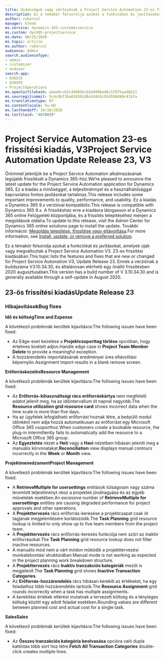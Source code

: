 ```yaml
---
title: Újdonságok vagy változások a Project Service Automation 23-es frissítési kiadásának V3 változatában
description: Ez a témakör felsorolja azokat a funkciókat és javításokat, amelyek elérhetők a Project Service Automation V3. 23-os frissítési kiadásában.
author: ruhercul
manager: kfend
ms.service: dynamics-365-customerservice
ms.custom: dyn365-projectservice
ms.date: 08/25/2020
ms.topic: article
ms.author: ruhercul
audience: Admin
search.audienceType:
- admin
- customizer
- enduser
search.app:
- D365CE
- D365PS
- ProjectOperations
ms.openlocfilehash: eaae9cc62c449695cb2e999be48c57075aadbb21
ms.sourcegitcommit: 5c4c9bf3ba018562d6cb3443c01d550489c415fa
ms.translationtype: HT
ms.contentlocale: hu-HU
ms.lasthandoff: 10/16/2020
ms.locfileid: "4078039"
---
```

# <a name="project-service-automation-update-release-23-v3"></a><span data-ttu-id="34470-103">Project Service Automation 23-es frissítési kiadás, V3</span><span class="sxs-lookup"><span data-stu-id="34470-103">Project Service Automation Update Release 23, V3</span></span>

<span data-ttu-id="34470-104">Örömmel jelentjük be a Project Service Automation alkalmazásának legújabb frissítését a Dynamics 365-höz.</span><span class="sxs-lookup"><span data-stu-id="34470-104">We’re pleased to announce the latest update for the Project Service Automation application for Dynamics 365.</span></span> <span data-ttu-id="34470-105">Ez a kiadás a minőséggel, a teljesítménnyel és a használhatósággal kapcsolatos fontos javításokat tartalmaz.</span><span class="sxs-lookup"><span data-stu-id="34470-105">This release includes some important improvements to quality, performance, and usability.</span></span> <span data-ttu-id="34470-106">Ez a kiadás a Dynamics 365 9.x verzióval kompatibilis.</span><span class="sxs-lookup"><span data-stu-id="34470-106">This release is compatible with Dynamics 365 9.x.</span></span> <span data-ttu-id="34470-107">A frissítéshez erre a kiadásra látogasson el a Dynamics 365 online Felügyeleti központjába, és a frissítés telepítéséhez menjen a megoldások oldalra.</span><span class="sxs-lookup"><span data-stu-id="34470-107">To update to this release, visit the Admin Center for Dynamics 365 online solutions page to install the update.</span></span> <span data-ttu-id="34470-108">További információ: [Megoldás telepítése, frissítése vagy eltávolítása](https://docs.microsoft.com/power-platform/admin/install-remove-preferred-solution).</span><span class="sxs-lookup"><span data-stu-id="34470-108">For more information, see [Install, update, or remove a preferred solution](https://docs.microsoft.com/power-platform/admin/install-remove-preferred-solution).</span></span>

<span data-ttu-id="34470-109">Ez a témakör felsorolja azokat a funkciókat és javításokat, amelyek újak vagy megváltoztak a Project Service Automation V3. 23-es frissítési kiadásában.</span><span class="sxs-lookup"><span data-stu-id="34470-109">This topic lists the features and fixes that are new or changed for Project Service Automation V3, Update Release 23.</span></span> <span data-ttu-id="34470-110">Ennek a verziónak a buildszáma V3.10.34.30, és általánosan elérhető egy önálló frissítésben 2020 augusztusában.</span><span class="sxs-lookup"><span data-stu-id="34470-110">This version has a build number of V 3.10.34.30 and is generally available through a self-update in August 2020.</span></span>

## <a name="update-release-23"></a><span data-ttu-id="34470-111">23-ös frissítési kiadás</span><span class="sxs-lookup"><span data-stu-id="34470-111">Update Release 23</span></span>

### <a name="bug-fixes"></a><span data-ttu-id="34470-112">Hibajavítások</span><span class="sxs-lookup"><span data-stu-id="34470-112">Bug fixes</span></span>

<span data-ttu-id="34470-113">**Idő és költség**</span><span class="sxs-lookup"><span data-stu-id="34470-113">**Time and Expense**</span></span>

<span data-ttu-id="34470-114">A következő problémák kerültek kijavításra:</span><span class="sxs-lookup"><span data-stu-id="34470-114">The following issues have been fixed:</span></span>
- <span data-ttu-id="34470-115">Az Edge-eset kezelése a **Projektcsoporttag törlése** opcióban, hogy értelmes kivételt adjon.</span><span class="sxs-lookup"><span data-stu-id="34470-115">Handle edge case in **Project Team Member Delete** to provide a meaningful exception.</span></span>
- <span data-ttu-id="34470-116">A hozzárendelés importálásának eredményei üres eltávolítási képernyőn.</span><span class="sxs-lookup"><span data-stu-id="34470-116">Assignment import results in a blank remove screen.</span></span>

<span data-ttu-id="34470-117">**Erőforráskezelés**</span><span class="sxs-lookup"><span data-stu-id="34470-117">**Resource Management**</span></span>

<span data-ttu-id="34470-118">A következő problémák kerültek kijavításra:</span><span class="sxs-lookup"><span data-stu-id="34470-118">The following issues have been fixed:</span></span>

- <span data-ttu-id="34470-119">Az **Erőforrás-kihasználtsági rács erőforráskártya** nem megfelelő adatot jelenít meg, ha az időintervallum öt napnál nagyobb.</span><span class="sxs-lookup"><span data-stu-id="34470-119">The **Resource utilization grid resource card** shows incorrect data when the time scale is more than five days.</span></span>
- <span data-ttu-id="34470-120">Ha az ügyfelek lefoglalható erőforrást hoznak létre, a beépülő modul időnként nem adja hozzá automatikusan az erőforrást egy Microsoft Office 365 csoporthoz.</span><span class="sxs-lookup"><span data-stu-id="34470-120">When customers create a bookable resource, the plug-in intermittently fails to automatically add the resource to a Microsoft Office 365 group.</span></span>
- <span data-ttu-id="34470-121">Az **Egyeztetés** nézet a **Heti** vagy a **Havi** nézetben hibásan jeleníti meg a manuális körvonalakat.</span><span class="sxs-lookup"><span data-stu-id="34470-121">**Reconciliation** view displays manual contours incorrectly in the **Week** or **Month** view.</span></span>

<span data-ttu-id="34470-122">**Projektmenedzsment**</span><span class="sxs-lookup"><span data-stu-id="34470-122">**Project Management**</span></span>

<span data-ttu-id="34470-123">A következő problémák kerültek kijavításra:</span><span class="sxs-lookup"><span data-stu-id="34470-123">The following issues have been fixed:</span></span>

- <span data-ttu-id="34470-124">A **RetrieveMultiple for usersettings** entitások túlságosan nagy száma leromlott teljesítményt okoz a projektek jóváhagyása és az egyéb műveletek esetében.</span><span class="sxs-lookup"><span data-stu-id="34470-124">An excessive number of **RetrieveMultiple for usersettings** entities are causing degraded performance for project approvals and other operations.</span></span>
- <span data-ttu-id="34470-125">A **Projekttervezés** rács erőforrás-keresése a projektcsapat csak öt tagjának megjelenítésére korlátozódik.</span><span class="sxs-lookup"><span data-stu-id="34470-125">The **Task Planning** grid resource lookup is limited to only show up to five team members from the project team.</span></span> 
- <span data-ttu-id="34470-126">A **Projekttervezés** rács erőforrás-keresés funkciója nem szűri az inaktív erőforrásokat.</span><span class="sxs-lookup"><span data-stu-id="34470-126">The **Task Planning** grid resource lookup does not filter inactive resources.</span></span>
- <span data-ttu-id="34470-127">A manuális mód nem a várt módon működik a projekttervezési munkalebontási struktúrában.</span><span class="sxs-lookup"><span data-stu-id="34470-127">Manual mode is not working as expected in the project planning work breakdown structure.</span></span>
- <span data-ttu-id="34470-128">A **Projekttervezés** rács **Inaktív tranzakciós kategóriák** mezőt is megjelenít.</span><span class="sxs-lookup"><span data-stu-id="34470-128">The **Task Planning** grid shows **Inactive Transaction Categories**.</span></span>
- <span data-ttu-id="34470-129">Az **Erőforrás-hozzárendelés** rács hibásan kerekíti az értékeket, ha egy feladathoz több hozzárendelés tartozik.</span><span class="sxs-lookup"><span data-stu-id="34470-129">The **Resource Assignment** grid rounds incorrectly when a task has multiple assignments.</span></span>
- <span data-ttu-id="34470-130">A kerekítési értékek eltérést mutatnak a tervezett költség és a tényleges költség között egy adott feladat esetében.</span><span class="sxs-lookup"><span data-stu-id="34470-130">Rounding values are different between planned cost and actual cost for a single task.</span></span>

<span data-ttu-id="34470-131">**Sales**</span><span class="sxs-lookup"><span data-stu-id="34470-131">**Sales**</span></span>

<span data-ttu-id="34470-132">A következő problémák kerültek kijavításra:</span><span class="sxs-lookup"><span data-stu-id="34470-132">The following issues have been fixed:</span></span>

- <span data-ttu-id="34470-133">Az **Összes tranzakciós kategória beolvasása** opcióra való dupla kattintás több sort hoz létre.</span><span class="sxs-lookup"><span data-stu-id="34470-133">**Fetch All Transaction Categories** double-click creates multiple lines.</span></span>
